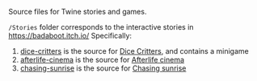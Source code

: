 Source files for Twine stories and games.

`/Stories` folder corresponds to the interactive stories in https://badaboot.itch.io/
Specifically:
1. [dice-critters](https://github.com/badaboot/twine/blob/main/Stories/dice-critters.html) is the source for [Dice Critters](https://badaboot.itch.io/dice-critters), and contains a minigame
2. [afterlife-cinema](https://github.com/badaboot/twine/blob/main/Stories/afterlife-cinema.html) is the source for [Afterlife cinema](https://badaboot.itch.io/afterlife-cinema)
3. [chasing-sunrise](https://github.com/badaboot/twine/blob/main/Stories/chasing-sunrise.html) is the source for [Chasing sunrise](https://badaboot.itch.io/chasing-sunrise)
